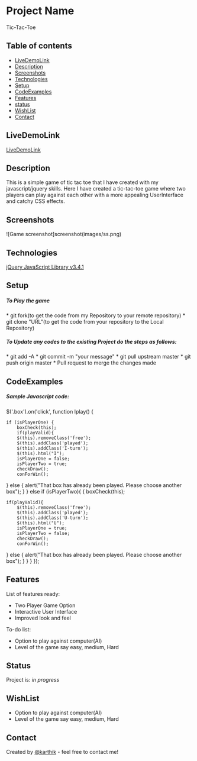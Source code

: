# Project Name
Tic-Tac-Toe

## Table of contents
* [LiveDemoLink](#LiveDemoLink)
* [Description](#Description)
* [Screenshots](#screenshots)
* [Technologies](#technologies)
* [Setup](#Setup)
* [CodeExamples](#CodeExamples)
* [Features](#features)
* [status](#status)
* [WishList](#WishList)
* [Contact](#contact)

## LiveDemoLink
[LiveDemoLink](https://karthikeyansekar-sydney.github.io/tictactoe/)

## Description
This is a simple game of tic tac toe that I have created with my javascript/jquery skills. Here I have created a tic-tac-toe game where two players can play against each other with a more appealing UserInterface and catchy CSS effects.

## Screenshots
![Game screenshot]screenshot(images/ss.png)

## Technologies
[jQuery JavaScript Library v3.4.1 ](https://jquery.com/)

## Setup
<h5>To Play the game</h5>
* git fork(to get the code from my Repository to your remote repository)
* git clone "URL"(to get the code from your repository to the Local Repository)

<h5>To Update any codes to the existing Project do the steps as follows:</h5>
* git add -A
* git commit -m "your message"
* git pull upstream master
* git push origin master
* Pull request to merge the changes made


## CodeExamples
<h5>Sample Javascript code:</h5>

$('.box').on('click', function Iplay() {

	if (isPlayerOne) {
		boxCheck(this);
		if(playValid){
		$(this).removeClass('free');
		$(this).addClass('played');
		$(this).addClass('I-turn');
		$(this).html("I");
		isPlayerOne = false;
		isPlayerTwo = true;
		checkDraw();
		conForWin();
}
	 else {
		alert("That box has already been played. Please choose another box");
	}
}
else if (isPlayerTwo){
	{
			boxCheck(this);

    if(playValid){
        $(this).removeClass('free');
    	$(this).addClass('played');
		$(this).addClass('U-turn');
		$(this).html("U");
		isPlayerOne = true;
		isPlayerTwo = false;
		checkDraw();
		conForWin();
}
	else {
		alert("That box has already been played. Please choose another box");
	}
}
}
});

## Features
List of features ready:
* Two Player Game Option
* Interactive User Interface
* Improved look and feel

To-do list:
* Option to play against computer(AI)
* Level of the game say easy, medium, Hard

## Status
Project is: _in progress_

## WishList
* Option to play against computer(AI)
* Level of the game say easy, medium, Hard

## Contact
Created by [@karthik](karthikeyansep27@gmail.com) - feel free to contact me!
